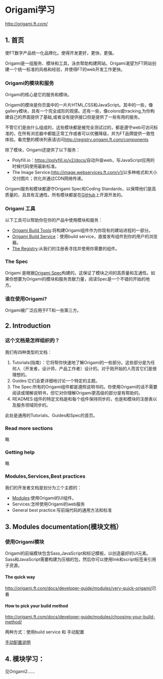 # Origami学习

<http://origami.ft.com/>
## 1. 首页

使FT数字产品统一化品牌化。使得开发更好，更快，更强。

Origami是一组服务、模块和工具，泳衣帮助构建网站。Origami渴望为FT网站创建一个统一标准的风格和经验，并使得FT的web开发工作更快。


### Origami的模块和服务
Origami的核心是它的服务和模块。

Origami的模块是你页面中的一片片HTML,CSS和JavaScript。其中的一些，像gallery模块，具有一个完全成形的观感。还有一些，像colors或tracking,为你构建自己的界面提供了基础,或者没有提供接口但是提供了一些有用的服务。

不管它们是由什么组成的，这些模块都是被完全测试过的，都是遵守web可访问标准的，在所有浏览器中都能正常工作或者可以优雅降级，并为FT品牌提供一致性体验。看完整的模块列表请访问<http://registry.origami.ft.com/components>

除了模块，Origami还提供了以下服务：

- Polyfill.io：<https://polyfill.io/v2/docs/>自动升级web，写JavaScript应用的时候代码使用最新标准。
- The Image Service:<http://image.webservices.ft.com/v1/>以多种格式和大小交付图片；优化并通过CDN网络传递。

Origami服务和模块都遵守Origami Spec和Coding Standards，以保障他们是高质量的，且具有互通性。所有模块都是在[GitHub](https://github.com/Financial-Times)上开源开发的。

### Origami 工具
以下工具可以帮助你在你的产品中使用模块和服务：

- [Origami Build Tools](https://github.com/Financial-Times/origami-build-tools):将构建Origami组件作为你现有的建站进程的一部分。
- [Origami Build Service](https://origami-build.ft.com/v2/)：使用build service，直接发布组件到你的用户的浏览器。
- [The Registry](http://registry.origami.ft.com/components):从我们的注册表寻找并使用你需要的组件。

### The Spec
Origami 是根据[Origami Spec](http://origami.ft.com/docs/component-spec/)构建的。这保证了模块之间的高质量和互通性。如果你想要为Origami的模块和服务贡献力量，阅读Spec是一个不错的开始的地方。

### 谁在使用Origami?
Origami被广泛应用于FT和一些第三方。


## 2. Introduction
### 这个文档是怎样组织的？
我们有四种类型的文档：

1. Tutorials(指南）：它将帮你快速地了解Origami的一些部分。这些部分是为任何人（开发者，设计师，产品工作者）设计的。对于刚开始的人而言它们是很理想的。
2. Guides:它们会更详细地讨论一个特定的主题。
3. The Spec:所有的Origami组件都是遵照说明书的。你使用Origami的话不需要阅读或理解说明书，但它对你理解Origami更高级的部分是有帮助的。
4. READMES:组件的特定文档是和每个组件保持同步的，也是和模块的注册表以及服务领域同步的。

此处是通用的Tutorials、Guides和Spec的首页。

### Read more sections
略

### Getting help
略

### Modules,Services,Best practices
我们的开发者文档是划分为三个主题的：

-  [Modules](http://origami.ft.com/docs/developer-guide/modules/):使用Origami的UI组件。
- Services:怎样使用Origami的web服务
- General best practice:写前端代码的通用方法和标准

## 3. Modules documentation(模块文档）

### 使用Origami模块
Origami的前端模块包含Sass,JavaScript和标记模板，以创造最好的UI元素。Sass和JavaScript需要构建为压缩的包，然后你可以使用link和script标签来引用子资源。

#### The quick way
<http://origami.ft.com/docs/developer-guide/modules/very-quick-origami/>已看

#### How to pick your build method
<http://origami.ft.com/docs/developer-guide/modules/choosing-your-build-method/>

两种方式：使用build service 和 手动配置

[手动配置说明](http://origami.ft.com/docs/developer-guide/modules/building-modules/)


## 4. 模块学习：

见Origami2……







